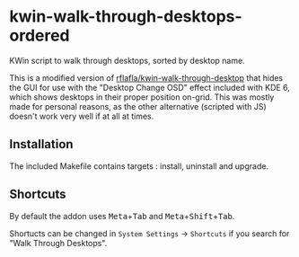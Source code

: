 # kwin-walk-through-desktops-ordered

KWin script to walk through desktops, sorted by desktop name.

This is a modified version of [rflafla/kwin-walk-through-desktop](https://github.com/rflafla/kwin-walk-through-desktop) that hides the GUI for use with the "Desktop Change OSD" effect included with KDE 6, which shows desktops in their proper position on-grid. This was mostly made for personal reasons, as the other alternative (scripted with JS) doesn't work very well if at all at times.

## Installation

The included Makefile contains targets : install, uninstall and upgrade.

## Shortcuts

By default the addon uses <kbd>Meta</kbd>+<kbd>Tab</kbd> and <kbd>Meta</kbd>+<kbd>Shift</kbd>+<kbd>Tab</kbd>.

Shortucts can be changed in `System Settings` -> `Shortcuts` if you search for "Walk Through Desktops".
